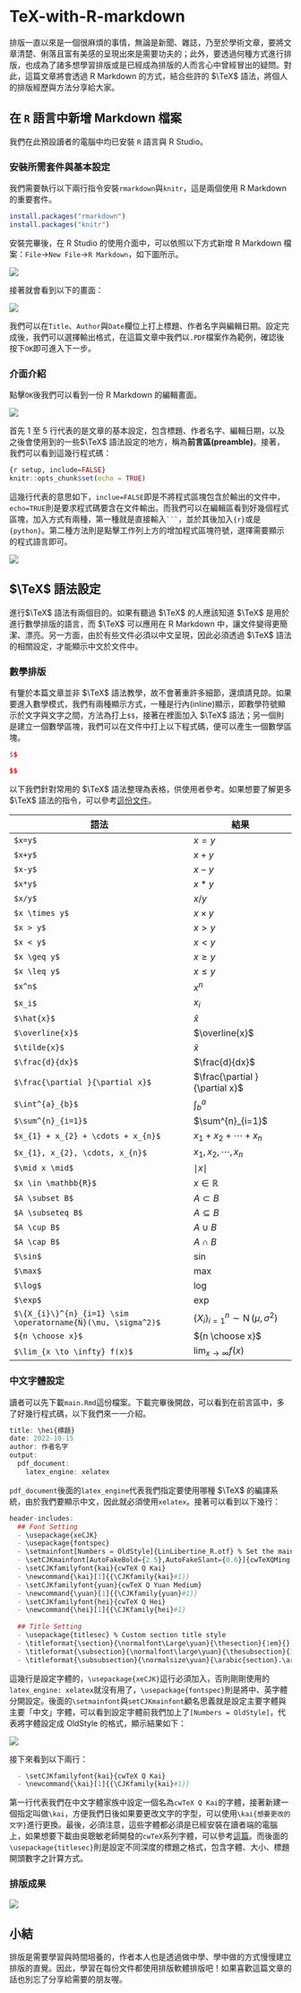 # TeX-with-R-markdown

排版一直以來是一個很麻煩的事情，無論是新聞、雜誌，乃至於學術文章，要將文章清楚、俐落且富有美感的呈現出來是需要功夫的；此外，要透過何種方式進行排版，也成為了諸多想學習排版或是已經成為排版的人而言心中曾經冒出的疑問。對此，這篇文章將會透過 R Markdown 的方式，結合些許的 $\TeX$ 語法，將個人的排版經歷與方法分享給大家。


## 在 `R` 語言中新增 Markdown 檔案

我們在此預設讀者的電腦中均已安裝 `R` 語言與 R Studio。

### 安裝所需套件與基本設定

我們需要執行以下兩行指令安裝`rmarkdown`與`knitr`，這是兩個使用 R Markdown 的重要套件。

```r
install.packages("rmarkdown")
install.packages("knitr")
```

安裝完畢後，在 R Studio 的使用介面中，可以依照以下方式新增 R Markdown 檔案：`File`$\rightarrow$`New File`$\rightarrow$`R Markdown`，如下圖所示。

![](https://i.imgur.com/vviV4xh.jpg)

接著就會看到以下的畫面：

![](https://i.imgur.com/ydhW2hy.png)


我們可以在`Title`、`Author`與`Date`欄位上打上標題、作者名字與編輯日期。設定完成後，我們可以選擇輸出格式，在這篇文章中我們以`.PDF`檔案作為範例，確認後按下`OK`即可進入下一步。

### 介面介紹

點擊`OK`後我們可以看到一份 R Markdown 的編輯畫面。

![](https://i.imgur.com/AWnA9Y0.png)

首先 1 至 5 行代表的是文章的基本設定，包含標題、作者名字、編輯日期，以及之後會使用到的一些$\TeX$ 語法設定的地方，稱為**前言區(preamble)**。接著，我們可以看到這幾行程式碼：
```r
{r setup, include=FALSE}
knitr::opts_chunk$set(echo = TRUE)
```

這幾行代表的意思如下，`inclue=FALSE`即是不將程式區塊包含於輸出的文件中，`echo=TRUE`則是要求程式碼要含在文件輸出。而我們可以在編輯區看到好幾個程式區塊，加入方式有兩種，第一種就是直接輸入` ``` `，並於其後加入`{r}`或是`{python}`。第二種方法則是點擊工作列上方的增加程式區塊符號，選擇需要顯示的程式語言即可。

![](https://i.imgur.com/4eEEOJM.jpg)


## $\TeX$ 語法設定

進行$\TeX$ 語法有兩個目的。如果有聽過 $\TeX$ 的人應該知道 $\TeX$ 是用於進行數學排版的語言，而 $\TeX$ 可以應用在 R Markdown 中，讓文件變得更簡潔、漂亮。另一方面，由於有些文件必須以中文呈現，因此必須透過 $\TeX$ 語法的相關設定，才能顯示中文於文件中。

### 數學排版

有鑒於本篇文章並非 $\TeX$ 語法教學，故不會著重許多細節，還煩請見諒。如果要進入數學模式，我們有兩種顯示方式，一種是行內(inline)顯示，即數學符號顯示於文字與文字之間，方法為打上`$$`，接著在裡面加入 $\TeX$ 語法；另一個則是建立一個數學區塊，我們可以在文件中打上以下程式碼，便可以產生一個數學區塊。

```r
$$

$$
```

以下我們針對常用的 $\TeX$ 語法整理為表格，供使用者參考。如果想要了解更多 $\TeX$ 語法的指令，可以參考[這份文件](https://www.cmor-faculty.rice.edu/~heinken/latex/symbols.pdf)。



| 語法 | 結果 |
| -------- | -------- |
| `$x=y$`     | $x=y$     |
| `$x+y$`     | $x+y$     |
| `$x-y$`     | $x-y$     |
| `$x*y$`     | $x*y$     |
| `$x/y$`     | $x/y$     |
| `$x \times y$`     | $x \times y$     |
| `$x > y$`     | $x > y$     |
| `$x < y$`     | $x < y$     |
| `$x \geq y$`     | $x \geq y$     |
| `$x \leq y$`     | $x \leq y$     |
| `$x^n$`     | $x^n$     |
| `$x_i$`     | $x_i$     |
| `$\hat{x}$`     | $\hat{x}$     |
| `$\overline{x}$`     | $\overline{x}$     |
| `$\tilde{x}$`     | $\tilde{x}$     |
| `$\frac{d}{dx}$`     | $\frac{d}{dx}$     |
| `$\frac{\partial }{\partial x}$`     | $\frac{\partial }{\partial x}$     |
| `$\int^{a}_{b}$`     | $\int^{a}_{b}$     |
| `$\sum^{n}_{i=1}$`     | $\sum^{n}_{i=1}$     |
| `$x_{1} + x_{2} + \cdots + x_{n}$`     | $x_{1} + x_{2} + \cdots + x_{n}$     |
| `$x_{1}, x_{2}, \cdots, x_{n}$`     | $x_{1}, x_{2}, \cdots, x_{n}$     |
| `$\mid x \mid$`     | $\mid x \mid$     |
| `$x \in \mathbb{R}$`     | $x \in \mathbb{R}$     |
| `$A \subset B$`     | $A \subset B$     |
| `$A \subseteq B$`     | $A \subseteq B$     |
| `$A \cup B$`     | $A \cup B$     |
| `$A \cap B$`     | $A \cap B$     |
| `$\sin$`     | $\sin$     |
| `$\max$`     | $\max$     |
| `$\log$`     | $\log$     |
| `$\exp$`     | $\exp$     |
| `$\{X_{i}\}^{n}_{i=1} \sim \operatorname{N}(\mu, \sigma^2)$`     | $\{X_{i}\}^{n}_{i=1} \sim \operatorname{N}(\mu, \sigma^2)$     |
| `${n \choose x}$`     | ${n \choose x}$     |
| `$\lim_{x \to \infty} f(x)$`     | $\lim_{x \to \infty} f(x)$     |

### 中文字體設定

讀者可以先下載`main.Rmd`這份檔案。下載完畢後開啟，可以看到在前言區中，多了好幾行程式碼，以下我們來一一介紹。

```r
title: \hei{標題}
date: 2022-10-15
author: 作者名字
output:
  pdf_document:
    latex_engine: xelatex
```

`pdf_document`後面的`latex_engine`代表我們指定要使用哪種 $\TeX$ 的編譯系統，由於我們要顯示中文，因此就必須使用`xelatex`。接著可以看到以下幾行：

```r
header-includes:
  ## Font Setting
  - \usepackage{xeCJK}
  - \usepackage{fontspec}
  - \setmainfont[Numbers = OldStyle]{LinLibertine_R.otf} % Set the main font of the document 
  - \setCJKmainfont[AutoFakeBold={2.5},AutoFakeSlant={0.6}]{cwTeXQMing-Medium}
  - \setCJKfamilyfont{kai}{cwTeX Q Kai}
  - \newcommand{\kai}[1]{{\CJKfamily{kai}#1}}
  - \setCJKfamilyfont{yuan}{cwTeX Q Yuan Medium}
  - \newcommand{\yuan}[1]{{\CJKfamily{yuan}#1}}
  - \setCJKfamilyfont{hei}{cwTeX Q Hei}
  - \newcommand{\hei}[1]{{\CJKfamily{hei}#1}
          
  ## Title Setting
  - \usepackage{titlesec} % Custom section title style
  - \titleformat{\section}{\normalfont\Large\yuan}{\thesection}{1em}{}
  - \titleformat{\subsection}{\normalfont\large\yuan}{\thesubsection}{1em}{}
  - \titleformat{\subsubsection}{\normalsize\yuan}{\arabic{section}.\arabic{subsection}.\arabic{subsubsection}\quad}{0em}{}
```

這幾行是設定字體的，`\usepackage{xeCJK}`這行必須加入，否則剛剛使用的`latex_engine: xelatex`就沒有用了，`\usepackage{fontspec}`則是將中、英字體分開設定。後面的`\setmainfont`與`setCJKmainfont`顧名思義就是設定主要字體與主要「中文」字體，可以看到設定字體前我們加上了`[Numbers = OldStyle]`，代表將字體設定成 OldStyle 的格式，顯示結果如下：

![](https://i.imgur.com/XPkossT.png)

接下來看到以下兩行：

```r
  - \setCJKfamilyfont{kai}{cwTeX Q Kai}
  - \newcommand{\kai}[1]{{\CJKfamily{kai}#1}}
```
第一行代表我們在中文字體家族中設定一個名為`cwTeX Q Kai`的字體，接著新建一個指定叫做`\kai`，方便我們日後如果要更改文字的字型，可以使用`\kai{想要更改的文字}`進行更換。最後，必須注意，這些字體都必須是已經安裝在讀者端的電腦上，如果想要下載由吳聰敏老師開發的`cwTeX`系列字體，可以參考[這篇](https://github.com/l10n-tw/cwtex-q-fonts)。而後面的`\usepackage{titlesec}`則是設定不同深度的標題之格式，包含字體、大小、標題開頭數字之計算方式。

### 排版成果

![](https://i.imgur.com/cJxJ7KB.png)


## 小結

排版是需要學習與時間培養的，作者本人也是透過做中學、學中做的方式慢慢建立排版的直覺。因此，學習在每份文件都使用排版軟體排版吧！如果喜歡這篇文章的話也別忘了分享給需要的朋友喔。
